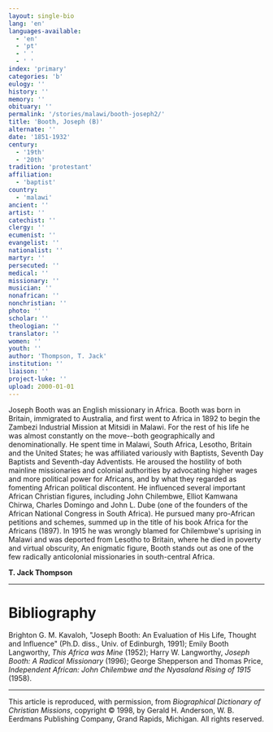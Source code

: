 ```yaml
---
layout: single-bio
lang: 'en'
languages-available:
  - 'en'
  - 'pt'
  - ' '
  - ' '
index: 'primary'
categories: 'b'
eulogy: ''
history: ''
memory: ''
obituary: ''
permalink: '/stories/malawi/booth-joseph2/'
title: 'Booth, Joseph (B)'
alternate: ''
date: '1851-1932'
century:
  - '19th'
  - '20th'
tradition: 'protestant'
affiliation:
  - 'baptist'
country:
  - 'malawi'
ancient: ''
artist: ''
catechist: ''
clergy: ''
ecumenist: ''
evangelist: ''
nationalist: ''
martyr: ''
persecuted: ''
medical: ''
missionary: ''
musician: ''
nonafrican: ''
nonchristian: ''
photo: ''
scholar: ''
theologian: ''
translator: ''
women: ''
youth: ''
author: 'Thompson, T. Jack'
institution: ''
liaison: ''
project-luke: ''
upload: 2000-01-01
---
```



Joseph Booth was an English missionary in Africa. Booth was born in Britain, immigrated to Australia, and first went to Africa in 1892 to begin the Zambezi Industrial Mission at Mitsidi in Malawi. For the rest of his life he was almost constantly on the move--both geographically and denominationally. He spent time in Malawi, South Africa, Lesotho, Britain and the United States; he was affiliated variously with Baptists, Seventh Day Baptists and Seventh-day Adventists. He aroused the hostility of both mainline missionaries and colonial authorities by advocating higher wages and more political power for Africans, and by what they regarded as fomenting African political discontent. He influenced several important African Christian figures, including John Chilembwe, Elliot Kamwana Chirwa, Charles Domingo and John L. Dube (one of the founders of the African National Congress in South Africa). He pursued many pro-African petitions and schemes, summed up in the title of his book Africa for the Africans (1897). In 1915 he was wrongly blamed for Chilembwe's uprising in Malawi and was deported from Lesotho to Britain, where he died in poverty and virtual obscurity, An enigmatic figure, Booth stands out as one of the few radically anticolonial missionaries in south-central Africa.

**T. Jack Thompson**

---

# Bibliography

Brighton G. M. Kavaloh, "Joseph Booth: An Evaluation of His Life, Thought and Influence" (Ph.D. diss., Univ. of Edinburgh, 1991); Emily Booth Langworthy, *This Africa was Mine* (1952); Harry W. Langworthy, *Joseph Booth: A Radical Missionary* (1996); George Shepperson and Thomas Price, *Independent African: John Chilembwe and the Nyasaland Rising of 1915* (1958).

---

This article is reproduced, with permission, from *Biographical Dictionary of Christian Missions*, copyright © 1998, by Gerald H. Anderson, W. B. Eerdmans Publishing Company, Grand Rapids, Michigan. All rights reserved.